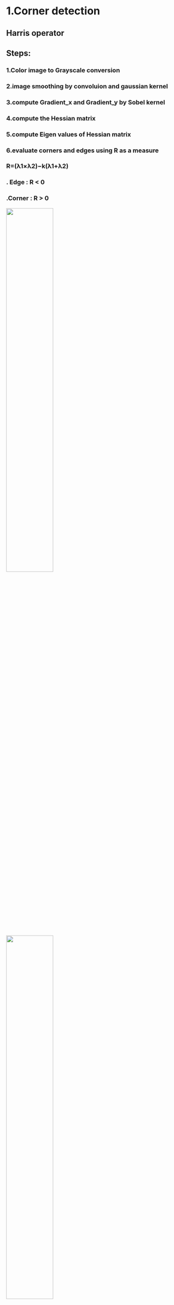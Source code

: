 ﻿
# 1.Corner detection

## Harris operator


## Steps:

###           1.Color image to Grayscale conversion 
###            2.image smoothing by convoluion and gaussian kernel
###            3.compute Gradient_x and Gradient_y by Sobel kernel
###            4.compute the Hessian matrix
###            5.compute Eigen values of Hessian matrix 
###            6.evaluate corners and edges using R as a measure
###                 R=(λ1×λ2)−k(λ1+λ2)
###             . Edge : R < 0
###             .Corner : R > 0


<img src = "/images/corner2.PNG" width = "50%">

<img src = "/images/corner1.PNG" width = "50%">

<img src = "/images/corner3.PNG" width = "50%">

<img src = "/images/corner4.PNG" width = "50%">

# Detect Lines (HoughLines)
https://gist.github.com/rishabhsixfeet/45cb32dd5c1485e273ab81468e531f09
## Steps:

###            1.Color image to Grayscale conversion 
###            2.Get a binary edge image by canny edge detector
###            3.build function for hough accumulator
###            4.drawing the lines from the hough accumulatorlines
###            5.run hough accumulatorlines on the canny edge image

<img src = "/images/detectedlines.PNG" width = "50%">

<img src = "/images/detectedlines2.PNG" width = "50%">

<img src = "/images/detectedlines3.PNG" width = "50%">

# Segmentation and Clustring

# 1- Using Region growing 

###  this links help us: https://github.com/suhas-nithyanand/Image-Segmentation-using-Region-Growing 

###  https://github.com/A-Alaa/cv-assignments/blob/master/scripts/RegionGrowingSegmentation.py 



###  1. convert image to gray scale
###  2. using cv.mouseEvent  to choose a region for segmentation, we just choose a  point then we get the Neighbors points to be segmented, If threshold is active all values less than this value will be ignored



<img src = "/images/regiongrowing.PNG" width = "50%">

### we couldn't apply mouseEvent in the figure of outputimage in the gui, so we use openCV for showing results and using mouseEvent

# 2- using Kmeans

### We set unmber of itrations =5 to get good result
### 1. Initialise data vector with attribute r,g,b,x,y for each pixel in input image
### 2. Initialise vector that holds which cluster a pixel is currently in 
### 3. Standarize the values of our features
### 4. Set pixels to their cluster
### 5. Check if a cluster is ever empty, if so append a random datapoint to it contains an array with all clusters, [True True False True * n of clusters] False means empty 
### 6. set centers then Move centers to the centroid of their cluster 
### 7. set the pixels on original image to be that of the pixel's cluster's centroid


<img src = "/images/Kmeans.PNG" width = "50%">

### no of iterations = 5 
### We couldn't set the output image to the gui directly so we save it the show it in gui
### this link help us to make Kmeans: https://github.com/asselinpaul/ImageSeg-KMeans 

# 3- MeanShift 

### 1. making color space of the input image
### 2. making num of clusters according to the input image
### 3. making function iterate in the given window indices, to find its center of mass
### 4. making function classify the image component based on the its value

### this link helped us : https://github.com/A-Alaa/cv-assignments/blob/master/scripts/hisMeanShift.py

<img src = "/images/meanShift.PNG" width = "50%">

### we can't show the output image in the gui so we use opencv to show it 
